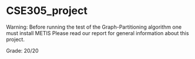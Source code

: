 # CSE305_project

Warning: Before running the test of the Graph-Partitioning algorithm one must install METIS
Please read our report for general information about this project.

Grade: 20/20

